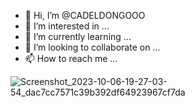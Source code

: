 - 👋 Hi, I’m @CADELDONGOOO
- 👀 I’m interested in ...
- 🌱 I’m currently learning ...
- 💞️ I’m looking to collaborate on ...
- 📫 How to reach me ...

<!---
CADELDONGOO/CADELDONGOO is a ✨ special ✨ repository because its `README.md` (this file) appears on your GitHub profile.
You can click the Preview link to take a look at your changes.
--->
![Screenshot_2023-10-06-19-27-03-54_dac7cc7571c39b392df64923967cf7da](https://github.com/CADELDONGOO/CADELDONGOO/assets/153708753/fcc46be5-455a-418b-89f6-46a5a62500a3)
